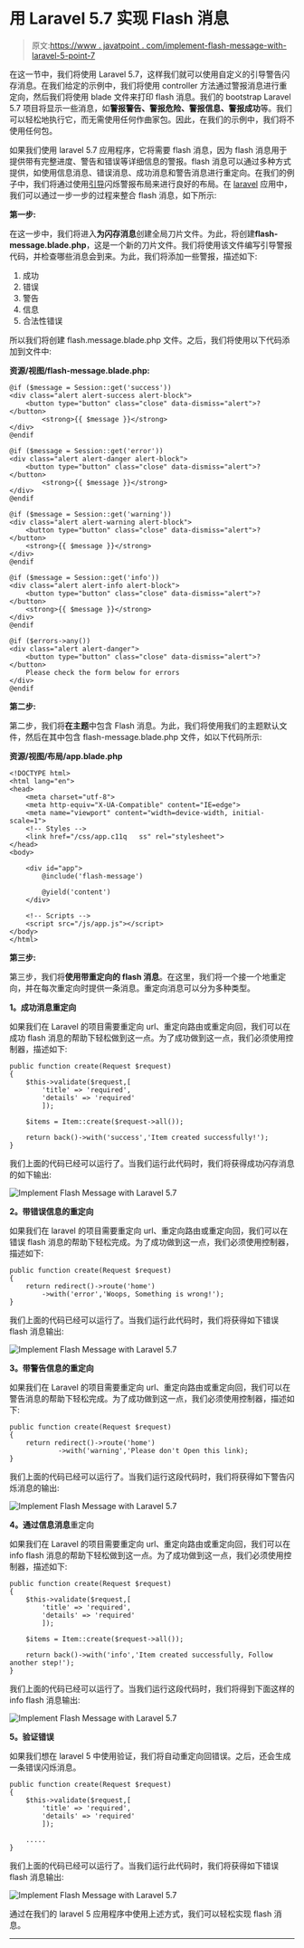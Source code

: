 # 用 Laravel 5.7 实现 Flash 消息

> 原文:[https://www . javatpoint . com/implement-flash-message-with-laravel-5-point-7](https://www.javatpoint.com/implement-flash-message-with-laravel-5-point-7)

在这一节中，我们将使用 Laravel 5.7，这样我们就可以使用自定义的引导警告闪存消息。在我们给定的示例中，我们将使用 controller 方法通过警报消息进行重定向，然后我们将使用 blade 文件来打印 flash 消息。我们的 bootstrap Laravel 5.7 项目将显示一些消息，如**警报警告、警报危险、警报信息、警报成功**等。我们可以轻松地执行它，而无需使用任何作曲家包。因此，在我们的示例中，我们将不使用任何包。

如果我们使用 laravel 5.7 应用程序，它将需要 flash 消息，因为 flash 消息用于提供带有完整进度、警告和错误等详细信息的警报。flash 消息可以通过多种方式提供，如使用信息消息、错误消息、成功消息和警告消息进行重定向。在我们的例子中，我们将通过使用[引导](https://www.javatpoint.com/bootstrap-tutorial)闪烁警报布局来进行良好的布局。在 [laravel](https://www.javatpoint.com/laravel) 应用中，我们可以通过一步一步的过程来整合 flash 消息，如下所示:

**第一步:**

在这一步中，我们将进入**为闪存消息**创建全局刀片文件。为此，将创建**flash-message.blade.php**，这是一个新的刀片文件。我们将使用该文件编写引导警报代码，并检查哪些消息会到来。为此，我们将添加一些警报，描述如下:

1.  成功
2.  错误
3.  警告
4.  信息
5.  合法性错误

所以我们将创建 flash.message.blade.php 文件。之后，我们将使用以下代码添加到文件中:

**资源/视图/flash-message.blade.php:**

```
@if ($message = Session::get('success'))
<div class="alert alert-success alert-block">
	<button type="button" class="close" data-dismiss="alert">?</button>	
        <strong>{{ $message }}</strong>
</div>
@endif

@if ($message = Session::get('error'))
<div class="alert alert-danger alert-block">
	<button type="button" class="close" data-dismiss="alert">?</button>	
        <strong>{{ $message }}</strong>
</div>
@endif

@if ($message = Session::get('warning'))
<div class="alert alert-warning alert-block">
	<button type="button" class="close" data-dismiss="alert">?</button>	
	<strong>{{ $message }}</strong>
</div>
@endif

@if ($message = Session::get('info'))
<div class="alert alert-info alert-block">
	<button type="button" class="close" data-dismiss="alert">?</button>	
	<strong>{{ $message }}</strong>
</div>
@endif

@if ($errors->any())
<div class="alert alert-danger">
	<button type="button" class="close" data-dismiss="alert">?</button>	
	Please check the form below for errors
</div>
@endif

```

**第二步:**

第二步，我们将**在主题**中包含 Flash 消息。为此，我们将使用我们的主题默认文件，然后在其中包含 flash-message.blade.php 文件，如以下代码所示:

**资源/视图/布局/app.blade.php**

```
<!DOCTYPE html>
<html lang="en">
<head>
    <meta charset="utf-8">
    <meta http-equiv="X-UA-Compatible" content="IE=edge">
    <meta name="viewport" content="width=device-width, initial-scale=1">
    <!-- Styles -->
    <link href="/css/app.c11q	ss" rel="stylesheet">
</head>
<body>

    <div id="app">
        @include('flash-message')

        @yield('content')
    </div>

    <!-- Scripts -->
    <script src="/js/app.js"></script>
</body>
</html>

```

**第三步:**

第三步，我们将**使用带重定向的 flash 消息**。在这里，我们将一个接一个地重定向，并在每次重定向时提供一条消息。重定向消息可以分为多种类型。

**1。成功消息重定向**

如果我们在 Laravel 的项目需要重定向 url、重定向路由或重定向回，我们可以在成功 flash 消息的帮助下轻松做到这一点。为了成功做到这一点，我们必须使用控制器，描述如下:

```
public function create(Request $request)
{
	$this->validate($request,[
        'title' => 'required',
        'details' => 'required'
        ]);

	$items = Item::create($request->all());

	return back()->with('success','Item created successfully!');
}

```

我们上面的代码已经可以运行了。当我们运行此代码时，我们将获得成功闪存消息的如下输出:

![Implement Flash Message with Laravel 5.7](../Images/189690436f11d13b4a5f5bbd9f0be5ed.png)

**2。带错误信息的重定向**

如果我们在 laravel 的项目需要重定向 url、重定向路由或重定向回，我们可以在错误 flash 消息的帮助下轻松完成。为了成功做到这一点，我们必须使用控制器，描述如下:

```
public function create(Request $request)
{
    return redirect()->route('home')
        ->with('error','Woops, Something is wrong!');
}

```

我们上面的代码已经可以运行了。当我们运行此代码时，我们将获得如下错误 flash 消息输出:

![Implement Flash Message with Laravel 5.7](../Images/4bbbb957bd92ab5940d0d645fe8cc78f.png)

**3。带警告信息的重定向**

如果我们在 Laravel 的项目需要重定向 url、重定向路由或重定向回，我们可以在警告消息的帮助下轻松完成。为了成功做到这一点，我们必须使用控制器，描述如下:

```
public function create(Request $request)
{
    return redirect()->route('home')
            ->with('warning','Please don't Open this link);
}

```

我们上面的代码已经可以运行了。当我们运行这段代码时，我们将获得如下警告闪烁消息的输出:

![Implement Flash Message with Laravel 5.7](../Images/253836bdbef4b8c5cd2d17b1f56d9d90.png)

**4。通过信息消息**重定向

如果我们在 Laravel 的项目需要重定向 url、重定向路由或重定向回，我们可以在 info flash 消息的帮助下轻松做到这一点。为了成功做到这一点，我们必须使用控制器，描述如下:

```
public function create(Request $request)
{
    $this->validate($request,[
        'title' => 'required',
        'details' => 'required'
        ]);

    $items = Item::create($request->all());

    return back()->with('info','Item created successfully, Follow another step!');
}

```

我们上面的代码已经可以运行了。当我们运行这段代码时，我们将得到下面这样的 info flash 消息输出:

![Implement Flash Message with Laravel 5.7](../Images/48b7a3374d176422961e9612b81e09bf.png)

**5。验证错误**

如果我们想在 laravel 5 中使用验证，我们将自动重定向回错误。之后，还会生成一条错误闪烁消息。

```
public function create(Request $request)
{
    $this->validate($request,[
        'title' => 'required',
        'details' => 'required'
        ]);

    .....
}

```

我们上面的代码已经可以运行了。当我们运行此代码时，我们将获得如下错误 flash 消息输出:

![Implement Flash Message with Laravel 5.7](../Images/8069a85a838c6c1cf10b2a3f8865164f.png)

通过在我们的 laravel 5 应用程序中使用上述方式，我们可以轻松实现 flash 消息。

* * *